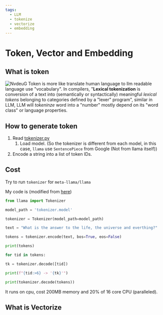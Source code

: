 ```yaml
---
tags:
  - LLM
  - tokenize
  - vectorize
  - embedding
---
```

# Token, Vector and Embedding
## What is token
![NvdeuG](https://webresources.aaaab3n.moe/uPic/NvdeuG.png)
Token is more like translate human language to llm readable language use "vocabulary". In compilers, "**Lexical tokenization** is conversion of a text into (semantically or syntactically) meaningful _lexical tokens_ belonging to categories defined by a "lexer" program", similar in LLM, LLM will *tokeninze* word into a "number" mostly depend on its "word class" or language properties. 

## How to generate token

1. Read [tokenizer.py](https://github.com/meta-llama/llama/blob/54c22c0d63a3f3c9e77f43a6a3041c00018f4964/llama/tokenizer.py#L14)
	1. Load model. (So the tokenizer is different from each model, in this case, `llama` use `SentencePiece` from Google (Not from llama itself))
2. Encode a string into a list of token IDs.

## Cost 
Try to run `tokenizer` for `meta-llama/llama`

My code is (modified from [here](https://gist.github.com/slaren/9f26fc4cb24685d42601b1d91d70a13a))
```python
from llama import Tokenizer

model_path = 'tokenizer.model'

tokenizer = Tokenizer(model_path=model_path)

text = "What is the answer to the life, the universe and everthing?"

tokens = tokenizer.encode(text, bos=True, eos=False)

print(tokens)

for tid in tokens:

tk = tokenizer.decode([tid])

print(f"{tid:>6} -> '{tk}'")

print(tokenizer.decode(tokens))
```

It runs on cpu, cost 200MB memory and 20% of 16 core CPU (paralleled).

## What is Vectorize

